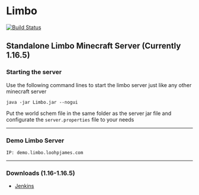 # Limbo
[![Build Status](http://ci.loohpjames.com/job/Limbo/badge/icon)](http://ci.loohpjames.com/job/Limbo/)
## Standalone Limbo Minecraft Server (Currently 1.16.5)

### Starting the server
Use the following command lines to start the limbo server just like any other minecraft server
```
java -jar Limbo.jar --nogui
```

Put the world schem file in the same folder as the server jar file and configurate the `server.properties` file to your needs 
***
### Demo Limbo Server
```
IP: demo.limbo.loohpjames.com
```
***
### Downloads (1.16-1.16.5)
- [Jenkins](http://ci.loohpjames.com/job/Limbo/)
